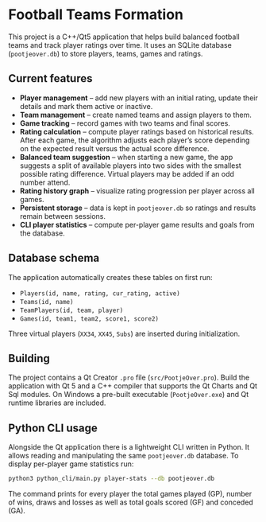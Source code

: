# Football Teams Formation

This project is a C++/Qt5 application that helps build balanced football teams and track player ratings over time. It uses an SQLite database (`pootjeover.db`) to store players, teams, games and ratings.

## Current features

- **Player management** – add new players with an initial rating, update their details and mark them active or inactive.
- **Team management** – create named teams and assign players to them.
- **Game tracking** – record games with two teams and final scores.
- **Rating calculation** – compute player ratings based on historical results. After each game, the algorithm adjusts each player’s score depending on the expected result versus the actual score difference.
- **Balanced team suggestion** – when starting a new game, the app suggests a split of available players into two sides with the smallest possible rating difference. Virtual players may be added if an odd number attend.
- **Rating history graph** – visualize rating progression per player across all games.
- **Persistent storage** – data is kept in `pootjeover.db` so ratings and results remain between sessions.
- **CLI player statistics** – compute per-player game results and goals from the database.

## Database schema

The application automatically creates these tables on first run:

- `Players(id, name, rating, cur_rating, active)`
- `Teams(id, name)`
- `TeamPlayers(id, team, player)`
- `Games(id, team1, team2, score1, score2)`

Three virtual players (`XX34`, `XX45`, `Subs`) are inserted during initialization.

## Building

The project contains a Qt Creator `.pro` file (`src/PootjeOver.pro`). Build the application with Qt 5 and a C++ compiler that supports the Qt Charts and Qt Sql modules. On Windows a pre-built executable (`PootjeOver.exe`) and Qt runtime libraries are included.

## Python CLI usage

Alongside the Qt application there is a lightweight CLI written in Python. It allows reading and manipulating the same `pootjeover.db` database. To display per-player game statistics run:

```bash
python3 python_cli/main.py player-stats --db pootjeover.db
```

The command prints for every player the total games played (GP), number of wins, draws and losses as well as total goals scored (GF) and conceded (GA).
